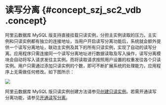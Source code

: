 # 读写分离 {#concept_szj_sc2_vdb .concept}

阿里云数据库 MySQL 版支持直接挂载只读实例，分担主实例读取的压力。主实例和只读实例都有独立的连接地址，当用户开启读写分离功能后，系统就会额外提供一个读写分离地址，联动主实例及其下的所有只读实例，实现了自动的读写分离。应用程序只需连接同一个读写分离地址进行数据读取及写入操作，读写分离模块会自动将写入请求发往主实例，而将读取请求按照用户设置的权重发往各个只读实例。用户只需通过添加只读实例的个数，即可不断扩展系统的处理能力，应用程序上无需做任何修改。如下图所示：

![](http://static-aliyun-doc.oss-cn-hangzhou.aliyuncs.com/assets/img/7799/1681_zh-CN.png)

阿里云数据库 MySQL 版只读实例创建方法请参见[创建只读实例](../cn.zh-CN/快速入门MySQL版/扩展实例/只读实例/创建只读实例.md#)。若需开通读写分离功能，请参见[开通读写分离](../cn.zh-CN/用户指南/读写分离/开通读写分离.md#)。

